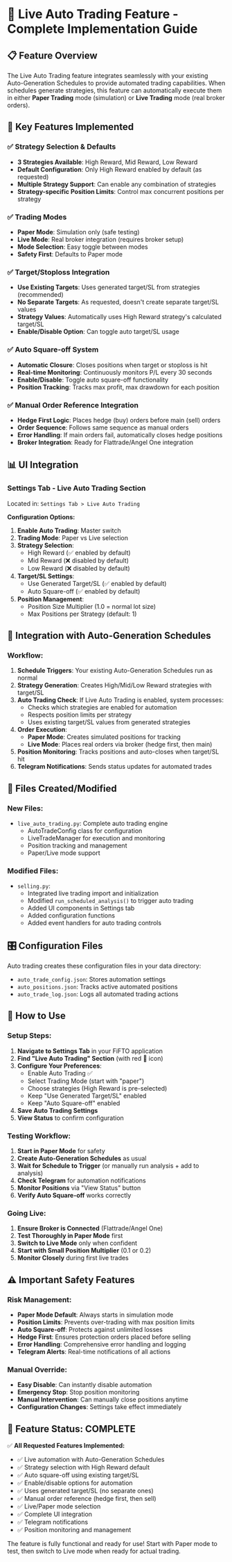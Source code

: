 # 🔴 Live Auto Trading Feature - Complete Implementation Guide

## 📋 **Feature Overview**

The Live Auto Trading feature integrates seamlessly with your existing Auto-Generation Schedules to provide automated trading capabilities. When schedules generate strategies, this feature can automatically execute them in either **Paper Trading** mode (simulation) or **Live Trading** mode (real broker orders).

## 🎯 **Key Features Implemented**

### ✅ **Strategy Selection & Defaults**
- **3 Strategies Available**: High Reward, Mid Reward, Low Reward
- **Default Configuration**: Only High Reward enabled by default (as requested)
- **Multiple Strategy Support**: Can enable any combination of strategies
- **Strategy-specific Position Limits**: Control max concurrent positions per strategy

### ✅ **Trading Modes**
- **Paper Mode**: Simulation only (safe testing)
- **Live Mode**: Real broker integration (requires broker setup)
- **Mode Selection**: Easy toggle between modes
- **Safety First**: Defaults to Paper mode

### ✅ **Target/Stoploss Integration**
- **Use Existing Targets**: Uses generated target/SL from strategies (recommended)
- **No Separate Targets**: As requested, doesn't create separate target/SL values
- **Strategy Values**: Automatically uses High Reward strategy's calculated target/SL
- **Enable/Disable Option**: Can toggle auto target/SL usage

### ✅ **Auto Square-off System**
- **Automatic Closure**: Closes positions when target or stoploss is hit
- **Real-time Monitoring**: Continuously monitors P/L every 30 seconds
- **Enable/Disable**: Toggle auto square-off functionality
- **Position Tracking**: Tracks max profit, max drawdown for each position

### ✅ **Manual Order Reference Integration**
- **Hedge First Logic**: Places hedge (buy) orders before main (sell) orders
- **Order Sequence**: Follows same sequence as manual orders
- **Error Handling**: If main orders fail, automatically closes hedge positions
- **Broker Integration**: Ready for Flattrade/Angel One integration

## 📊 **UI Integration**

### **Settings Tab - Live Auto Trading Section**
Located in: `Settings Tab > Live Auto Trading`

**Configuration Options:**
1. **Enable Auto Trading**: Master switch
2. **Trading Mode**: Paper vs Live selection
3. **Strategy Selection**: 
   - High Reward (✅ enabled by default)
   - Mid Reward (❌ disabled by default)  
   - Low Reward (❌ disabled by default)
4. **Target/SL Settings**:
   - Use Generated Target/SL (✅ enabled by default)
   - Auto Square-off (✅ enabled by default)
5. **Position Management**:
   - Position Size Multiplier (1.0 = normal lot size)
   - Max Positions per Strategy (default: 1)

## 🔄 **Integration with Auto-Generation Schedules**

### **Workflow:**
1. **Schedule Triggers**: Your existing Auto-Generation Schedules run as normal
2. **Strategy Generation**: Creates High/Mid/Low Reward strategies with target/SL
3. **Auto Trading Check**: If Live Auto Trading is enabled, system processes:
   - Checks which strategies are enabled for automation
   - Respects position limits per strategy
   - Uses existing target/SL values from generated strategies
4. **Order Execution**:
   - **Paper Mode**: Creates simulated positions for tracking
   - **Live Mode**: Places real orders via broker (hedge first, then main)
5. **Position Monitoring**: Tracks positions and auto-closes when target/SL hit
6. **Telegram Notifications**: Sends status updates for automated trades

## 📁 **Files Created/Modified**

### **New Files:**
- `live_auto_trading.py`: Complete auto trading engine
  - AutoTradeConfig class for configuration
  - LiveTradeManager for execution and monitoring
  - Position tracking and management
  - Paper/Live mode support

### **Modified Files:**
- `selling.py`: 
  - Integrated live trading import and initialization
  - Modified `run_scheduled_analysis()` to trigger auto trading
  - Added UI components in Settings tab
  - Added configuration functions
  - Added event handlers for auto trading controls

## 🎛️ **Configuration Files**

Auto trading creates these configuration files in your data directory:

- `auto_trade_config.json`: Stores automation settings
- `auto_positions.json`: Tracks active automated positions  
- `auto_trade_log.json`: Logs all automated trading actions

## 🔧 **How to Use**

### **Setup Steps:**
1. **Navigate to Settings Tab** in your FiFTO application
2. **Find "Live Auto Trading" Section** (with red 🔴 icon)
3. **Configure Your Preferences**:
   - Enable Auto Trading ✅
   - Select Trading Mode (start with "paper")
   - Choose strategies (High Reward is pre-selected)
   - Keep "Use Generated Target/SL" enabled
   - Keep "Auto Square-off" enabled
4. **Save Auto Trading Settings**
5. **View Status** to confirm configuration

### **Testing Workflow:**
1. **Start in Paper Mode** for safety
2. **Create Auto-Generation Schedules** as usual
3. **Wait for Schedule to Trigger** (or manually run analysis + add to analysis)
4. **Check Telegram** for automation notifications
5. **Monitor Positions** via "View Status" button
6. **Verify Auto Square-off** works correctly

### **Going Live:**
1. **Ensure Broker is Connected** (Flattrade/Angel One)
2. **Test Thoroughly in Paper Mode** first
3. **Switch to Live Mode** only when confident
4. **Start with Small Position Multiplier** (0.1 or 0.2)
5. **Monitor Closely** during first live trades

## ⚠️ **Important Safety Features**

### **Risk Management:**
- **Paper Mode Default**: Always starts in simulation mode
- **Position Limits**: Prevents over-trading with max position limits
- **Auto Square-off**: Protects against unlimited losses
- **Hedge First**: Ensures protection orders placed before selling
- **Error Handling**: Comprehensive error handling and logging
- **Telegram Alerts**: Real-time notifications of all actions

### **Manual Override:**
- **Easy Disable**: Can instantly disable automation
- **Emergency Stop**: Stop position monitoring
- **Manual Intervention**: Can manually close positions anytime
- **Configuration Changes**: Settings take effect immediately

## 🎉 **Feature Status: COMPLETE**

✅ **All Requested Features Implemented:**
- ✅ Live automation with Auto-Generation Schedules  
- ✅ Strategy selection with High Reward default
- ✅ Auto square-off using existing target/SL
- ✅ Enable/disable options for automation
- ✅ Uses generated target/SL (no separate ones)
- ✅ Manual order reference (hedge first, then sell)
- ✅ Live/Paper mode selection
- ✅ Complete UI integration
- ✅ Telegram notifications
- ✅ Position monitoring and management

The feature is fully functional and ready for use! Start with Paper mode to test, then switch to Live mode when ready for actual trading.
